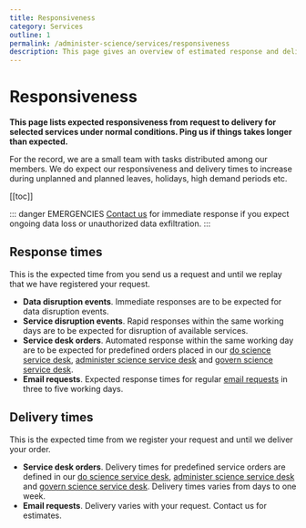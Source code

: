 ```yaml
---
title: Responsiveness
category: Services
outline: 1
permalink: /administer-science/services/responsiveness
description: This page gives an overview of estimated response and delivery times for HUNT Cloud services.
---
```


# Responsiveness

**This page lists expected responsiveness from request to delivery for selected services under normal conditions. Ping us if things takes longer than expected.** 

For the record, we are a small team with tasks distributed among our members. We do expect our responsiveness and delivery times to increase during unplanned and planned leaves, holidays, high demand periods etc.

[[toc]]

::: danger EMERGENCIES
[Contact us](/contact) for immediate response if you expect ongoing data loss or unauthorized data exfiltration.
:::


## Response times

This is the expected time from you send us a request and until we replay that we have registered your request. 

* **Data disruption events**. Immediate responses are to be expected for data disruption events.
* **Service disruption events**. Rapid responses within the same working days are to be expected for disruption of available services.
* **Service desk orders**. Automated response within the same working day are to be expected for predefined orders placed in our [do science service desk](/do-science/service-desk/), [administer science service desk](/administer-science/service-desk/) and [govern science service desk](/govern-science/service-desk/). 
* **Email requests**. Expected response times for regular [email requests](/contact) in three to five working days.

## Delivery times

This is the expected time from we register your request and until we deliver your order. 

* **Service desk orders**. Delivery times for predefined service orders are defined in our [do science service desk](/do-science/service-desk/), [administer science service desk](/administer-science/service-desk/) and [govern science service desk](/govern-science/service-desk/). Delivery times varies from days to one week.
* **Email requests**. Delivery varies with your request. Contact us for estimates.


